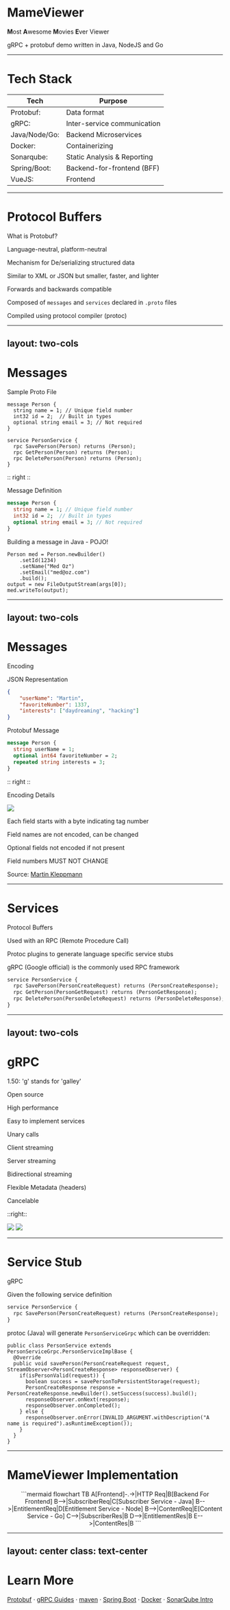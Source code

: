 # MameViewer

<b>M</b>ost <b>A</b>wesome <b>M</b>ovies <b>E</b>ver Viewer

gRPC + protobuf demo written in Java, NodeJS and Go

---

# Tech Stack

| <b>Tech</b>   | <b>Purpose</b>              |
|---------------|-----------------------------|
| Protobuf:     | Data format                 |
| gRPC:         | Inter-service communication |
| Java/Node/Go: | Backend Microservices       |
| Docker:       | Containerizing              |
| Sonarqube:    | Static Analysis & Reporting |
| Spring/Boot:  | Backend-for-frontend (BFF)  |
 | VueJS:        | Frontend                    |
---

# Protocol Buffers

What is Protobuf?

<v-clicks>

Language-neutral, platform-neutral

Mechanism for De/serializing structured data

Similar to XML or JSON but smaller, faster, and lighter

Forwards and backwards compatible

Composed of `messages` and `services` declared in `.proto` files

Compiled using protocol compiler (protoc)

</v-clicks>

---
layout: two-cols
---

# Messages
Sample Proto File
```protobuf{all|none}
message Person {
  string name = 1; // Unique field number
  int32 id = 2;  // Built in types
  optional string email = 3; // Not required
}

service PersonService {
  rpc SavePerson(Person) returns (Person);
  rpc GetPerson(Person) returns (Person);
  rpc DeletePerson(Person) returns (Person);
}
```

:: right ::

Message Definition

```protobuf {none|1|2|3|4|all}
message Person {
  string name = 1; // Unique field number
  int32 id = 2;  // Built in types
  optional string email = 3; // Not required
}
```


<v-click>

Building a message in Java - POJO!

```java{none|1|2|3|4|5|6|7|all}
Person med = Person.newBuilder()
    .setId(1234)
    .setName("Med Oz")
    .setEmail("med@oz.com")
    .build();
output = new FileOutputStream(args[0]);
med.writeTo(output);
```

</v-click>

[//]: # (<v-click>)

[//]: # (Above message represented in Hex:)

[//]: # ()
[//]: # (```shell)

[//]: # (0A 06 4D 65 64 20 4F 7A 10 D2 09 1A 0A 6D 65 64 40 6F 7A 2E 63 6F 6D)

[//]: # (```)

[//]: # (</v-click>)

<style>
.slidev-code-wrapper {
  margin-right: 16px !important;
}
</style>

---
layout: two-cols
---

# Messages

Encoding

JSON Representation

```json
{
    "userName": "Martin",
    "favoriteNumber": 1337,
    "interests": ["daydreaming", "hacking"]
}
```

<v-click>

Protobuf Message

```protobuf
message Person {
  string userName = 1;
  optional int64 favoriteNumber = 2;
  repeated string interests = 3;
}
```

</v-click>

:: right ::

<v-clicks>

Encoding Details

<img src="https://martin.kleppmann.com/2012/12/protobuf_small.png">

Each field starts with a byte indicating tag number

Field names are not encoded, can be changed

Optional fields not encoded if not present

Field numbers MUST NOT CHANGE

Source: [Martin Kleppmann](https://martin.kleppmann.com/2012/12/05/schema-evolution-in-avro-protocol-buffers-thrift.html)

</v-clicks>

<style>
.slidev-code-wrapper {
  margin-right: 16px !important;
}
</style>

---

# Services

Protocol Buffers

<v-clicks>

Used with an RPC (Remote Procedure Call)

Protoc plugins to generate language specific service stubs

gRPC (Google official) is the commonly used RPC framework

```protobuf {none|1|2|3|4|all}
service PersonService {
  rpc SavePerson(PersonCreateRequest) returns (PersonCreateResponse);
  rpc GetPerson(PersonGetRequest) returns (PersonGetResponse);
  rpc DeletePerson(PersonDeleteRequest) returns (PersonDeleteResponse);
}
```
</v-clicks>

---
layout: two-cols
---

# gRPC

1.50: 'g' stands for 'galley'

<v-clicks>

Open source

High performance

Easy to implement services

Unary calls

Client streaming 

Server streaming

Bidirectional streaming

Flexible Metadata (headers)

Cancelable

</v-clicks>

::right::

<img src="https://cncf-branding.netlify.app/img/projects/grpc/horizontal/black/grpc-horizontal-black.png" />


<v-click>

<img src="https://grpc.io/img/landing-2.svg" />

</v-click>

---

# Service Stub

gRPC

Given the following service definition

```protobuf
service PersonService {
  rpc SavePerson(PersonCreateRequest) returns (PersonCreateResponse);
}
```

<v-click>

protoc (Java) will generate `PersonServiceGrpc` which can be overridden:

```java{none|1-3|4-6|7-8|9-11|all}
public class PersonService extends PersonServiceGrpc.PersonServiceImplBase {
  @Override
  public void savePerson(PersonCreateRequest request, StreamObserver<PersonCreateResponse> responseObserver) {
    if(isPersonValid(request)) {
      boolean success = savePersonToPersistentStorage(request);
      PersonCreateResponse response = PersonCreateResponse.newBuilder().setSuccess(success).build();
      responseObserver.onNext(response);
      responseObserver.onCompleted();
    } else {
      responseObserver.onError(INVALID_ARGUMENT.withDescription("A name is required").asRuntimeException());
    }
  }
}
```

</v-click>

---

# MameViewer Implementation


<div style="text-align: center">
```mermaid
flowchart TB
A[Frontend]-.->|HTTP Req|B[Backend For Frontend]
B-->|SubscriberReq|C[Subscriber Service - Java]
B-->|EntitlementReq|D[Entitlement Service - Node]
B-->|ContentReq|E[Content Service - Go]
C-->|SubscriberRes|B
D-->|EntitlementRes|B
E-->|ContentRes|B
```
</div>

---
layout: center
class: text-center
---

# Learn More

[Protobuf](https://developers.google.com/protocol-buffers) ·
[gRPC Guides](https://grpc.io/) ·
[maven](https://maven.apache.org/guides/getting-started/) ·
[Spring Boot](https://spring.io/guides/gs/spring-boot/) ·
[Docker](https://docs.docker.com/get-started/) ·
[SonarQube Intro](https://www.bitslovers.com/how-to-use-sonarqube-with-docker-and-maven/)
